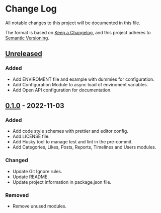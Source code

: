 # Change Log

All notable changes to this project will be documented in this file.

The format is based on [Keep a Changelog](https://keepachangelog.com/en/1.0.0/),
and this project adheres to [Semantic Versioning](https://semver.org/spec/v2.0.0.html).

## [Unreleased]

### Added

- Add ENVIROMENT file and example with dummies for configuration.
- Add Configuration Module to async load of enviroment variables.
- Add Open API configuration for documentation.

## [0.1.0] - 2022-11-03

### Added

- Add code style schemes with prettier and editor config.
- Add LICENSE file.
- Add Husky tool to manage test and lint in the pre-commit.
- Add Categories, Likes, Posts, Reports, Timelines and Users modules.

### Changed

- Update Git Ignore rules.
- Update README.
- Update project information in package.json file.

### Removed

- Remove unused modules.

[unreleased]: https://github.com/ManuelGil/blogter/compare/v0.1.0...HEAD
[0.1.0]: https://github.com/ManuelGil/blogter/releases/tag/v0.1.0
